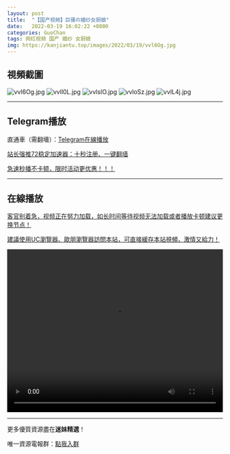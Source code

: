 ```yaml
---
layout: post
title:  "【国产视频】巨骚の婚纱女厨娘"
date:   2022-03-19 16:02:22 +0800
categories: GuoChan
tags: 网红视频 国产 婚纱 女厨娘
img: https://kanjiantu.top/images/2022/03/19/vvl6Og.jpg
---
```



## 視頻截圖

![vvl6Og.jpg](https://kanjiantu.top/images/2022/03/19/vvl6Og.jpg)
![vvll0L.jpg](https://kanjiantu.top/images/2022/03/19/vvll0L.jpg)
![vvlsIO.jpg](https://kanjiantu.top/images/2022/03/19/vvlsIO.jpg)
![vvloSz.jpg](https://kanjiantu.top/images/2022/03/19/vvloSz.jpg)
![vvlL4j.jpg](https://kanjiantu.top/images/2022/03/19/vvlL4j.jpg)

* * *
## Telegram播放

直通車（需翻墻）：[Telegram在線播放](https://t.me/mimeijingxuan/254)

<u>站长强推72稳定加速器：[十秒注册、一键翻墙](https://72vpn.xyz/#/register?code=mimei) </u>


<u>急速秒播不卡顿，限时活动更优惠！！！</u>
* * *
## 在線播放
<u>客官别着急，视频正在努力加载，如长时间等待视频无法加载或者播放卡顿建议更换节点！</u>

<u>建議使用UC瀏覽器、歐朋瀏覽器訪問本站，可直接緩存本站視頻，激情又給力！</u>
<center><video src="https://cdn.publer.io/uploads/videos/6247e841db2797343b249e41/f811fd0e31295e4889b7b27e7c976199.mp4" width="100%" height="380px" controls="controls"></video></center>


* * *
更多優質資源盡在**迷妹精選**！

唯一資源電報群：[點我入群](https://t.me/mimeijingxuan)


